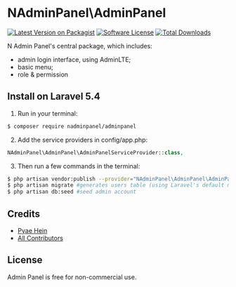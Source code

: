 # NAdminPanel\AdminPanel

[![Latest Version on Packagist][ico-version]][link-packagist]
[![Software License][ico-license]](LICENSE.md)
[![Total Downloads][ico-downloads]][link-downloads]

N Admin Panel's central package, which includes:
- admin login interface, using AdminLTE;
- basic menu;
- role & permission


## Install on Laravel 5.4

1) Run in your terminal:

``` bash
$ composer require nadminpanel/adminpanel
```

2) Add the service providers in config/app.php:
``` php
NAdminPanel\AdminPanel\AdminPanelServiceProvider::class,
```

3) Then run a few commands in the terminal:
``` bash
$ php artisan vendor:publish --provider="NAdminPanel\AdminPanel\AdminPanelServiceProvider"
$ php artisan migrate #generates users table (using Laravel's default migrations)
$ php artisan db:seed #seed admin account
```


## Credits

- [Pyae Hein][link-author]
- [All Contributors][link-contributors]

## License

Admin Panel is free for non-commercial use.

[ico-version]: https://img.shields.io/packagist/v/nadminpanel/adminpanel.svg?style=flat-square
[ico-license]: https://img.shields.io/badge/license-MIT-brightgreen.svg?style=flat-square
[ico-downloads]: https://img.shields.io/packagist/dt/nadminpanel/adminpanel.svg?style=flat-square

[link-packagist]: https://packagist.org/packages/nadminpanel/adminpanel
[link-downloads]: https://packagist.org/packages/nadminpanel/adminpanel
[link-author]: https://github.com/pyaehein
[link-contributors]: ../../contributors
